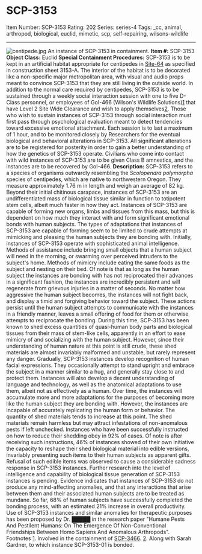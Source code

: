 # SCP-3153
Item Number: SCP-3153
Rating: 202
Series: series-4
Tags: _cc, animal, arthropod, biological, euclid, mimetic, scp, self-repairing, wilsons-wildlife

---

![centipede.jpg](https://scp-wiki.wdfiles.com/local--files/scp-3153/centipede.jpg)
An instance of SCP-3153 in containment.
**Item #:** SCP-3153
**Object Class:** Euclid
**Special Containment Procedures:** SCP-3153 is to be kept in an artificial habitat appropriate for centipedes in [Site-64](/secure-facility-dossier-site-64) as specified in construction sheet 3153-A. The interior of the habitat is to be decorated like a non-specific major metropolitan area, with visual and audio props meant to convince SCP-3153 that they are still living in the outside world. In addition to the normal care required by centipedes, SCP-3153 is to be sustained through a weekly social interaction session with one to five D-Class personnel, or employees of GoI-466 (Wilson's Wildlife Solutions)[1](javascript:;) that have Level 2 Site Wide Clearance and wish to apply themselves[2](javascript:;). Those who wish to sustain instances of SCP-3153 through social interaction must first pass through psychological evaluation meant to detect tendencies toward excessive emotional attachment. Each session is to last a maximum of 1 hour, and to be monitored closely by Researchers for the eventual biological and behavioral alterations in SCP-3153. All significant alterations are to be registered for posterity in order to gain a better understanding of how the genetics of SCP-3153 operate. Civilians who come into contact with wild instances of SCP-3153 are to be given Class B amnestics, and the instances are to be recovered by GoI-466.
**Description:** SCP-3153 refers to a species of organisms outwardly resembling the _Scolopendra polymorpha_ species of centipedes, which are native to northwestern Oregon. They measure approximately 1.76 m in length and weigh an average of 82 kg. Beyond their initial chitinous carapace, instances of SCP-3153 are an undifferentiated mass of biological tissue similar in function to totipotent stem cells, albeit much faster in how they act. Instances of SCP-3153 are capable of forming new organs, limbs and tissues from this mass, but this is dependent on how much they interact with and form significant emotional bonds with human subjects. The types of adaptations that instances of SCP-3153 are capable of forming seem to be limited to crude attempts at mimicking and pleasing the human subjects they are bonding with.
Initially, instances of SCP-3153 operate with sophisticated animal intelligence. Methods of assistance include bringing small objects that a human subject will need in the morning, or swarming over perceived intruders to the subject's home. Methods of mimicry include eating the same foods as the subject and nesting on their bed. Of note is that as long as the human subject the instances are bonding with has not reciprocated their advances in a significant fashion, the instances are incredibly persistent and will regenerate from grievous injuries in a matter of seconds. No matter how aggressive the human subject becomes, the instances will not fight back, and display a timid and forgiving behavior toward the subject.
These actions persist until the human subject attempts to communicate with the instances in a friendly manner, leaves a small offering of food for them or otherwise attempts to reciprocate the bonding. During this time, SCP-3153 has been known to shed excess quantities of quasi-human body parts and biological tissues from their mass of stem-like cells, apparently in an effort to ease mimicry of and socializing with the human subject. However, since their understanding of human nature at this point is still crude, these shed materials are almost invariably malformed and unstable, but rarely represent any danger.
Gradually, SCP-3153 instances develop recognition of human facial expressions. They occasionally attempt to stand upright and embrace the subject in a manner similar to a hug, and generally stay close to and protect them. Instances will also develop a decent understanding of language and technology, as well as the anatomical adaptations to use them, albeit not as effectively as a human. Over time, the instances will accumulate more and more adaptations for the purposes of becoming more like the human subject they are bonding with. However, the instances are incapable of accurately replicating the human form or behavior.
The quantity of shed materials tends to increase at this point. The shed materials remain harmless but may attract infestations of non-anomalous pests if left unchecked. Instances who have been successfully instructed on how to reduce their shedding obey in 92% of cases. Of note is after receiving such instructions, 46% of instances showed of their own initiative the capacity to reshape their shed biological material into edible versions, invariably presenting such items to their human subjects as apparent gifts. Refusal of such edible items was observed to cause a considerable sadness response in SCP-3153 instances. Further research into the level of intelligence and capability of biological tissue generation of SCP-3153 instances is pending.
Evidence indicates that instances of SCP-3153 do not produce any mind-affecting anomalies, and that any interactions that arise between them and their associated human subjects are to be treated as mundane. So far, 68% of human subjects have successfully completed the bonding process, with an estimated 21% increase in overall productivity. Use of SCP-3153 instances and similar anomalies for therapeutic purposes has been proposed by Dr. █████ in the research paper "Humane Pests And Pestilent Humans: On The Emergence Of Non-Conventional Friendships Between Homo Sapiens And Anomalous Arthropods".
Footnotes
[1](javascript:;). Involved in the containment of [SCP-3466](http://www.scp-wiki.net/scp-3466).
[2](javascript:;). Along with Sarah Gardner, to which instance SCP-3153-01 is bonded.